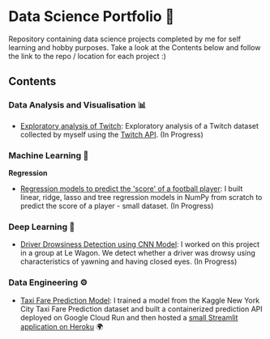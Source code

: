 # Data Science Portfolio 🚀
Repository containing data science projects completed by me for self learning and hobby purposes. Take a look at the Contents below and follow the link to the repo / location for each project :) 

## Contents

### Data Analysis and Visualisation 📊
* [Exploratory analysis of Twitch](https://github.com/kai-majerus/data-science-portfolio/tree/master/01-Twitch): Exploratory analysis of a Twitch dataset collected by myself using the [Twitch API](https://dev.twitch.tv/docs/api). (In Progress)

### Machine Learning 🤖

__Regression__
* [Regression models to predict the 'score' of a football player](https://github.com/kai-majerus/numpy_regression_from_scratch): I built linear, ridge, lasso and tree regression models in NumPy from scratch to predict the score of a player - small dataset. (In Progress)

### Deep Learning 🧠
* [Driver Drowsiness Detection using CNN Model](https://github.com/willgraham29/project_drowsy): I worked on this project in a group at Le Wagon. We detect whether a driver was drowsy using characteristics of yawning and having closed eyes. (In Progress)

### Data Engineering ⚙
* [Taxi Fare Prediction Model](https://github.com/kai-majerus/TaxiFareModel): I trained a model from the Kaggle New York City Taxi Fare Prediction dataset and built a containerized prediction API deployed on Google Cloud Run and then hosted a [small Streamlit application on Heroku](https://kmajerus-taxifareapi.herokuapp.com/) 🌍
